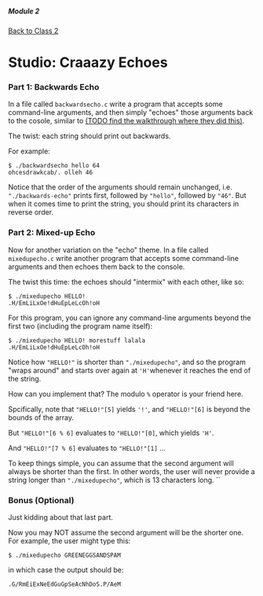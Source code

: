 ##### Module 2
[Back to Class 2](../../class2-prep)
# Studio: Craaazy Echoes

### Part 1: Backwards Echo

In a file called `backwardsecho.c` write a program that accepts some command-line arguments, and then simply "echoes" those arguments back to the
cosole, similar to [(TODO find the walkthrough where they did this)](TODO). 

The twist: each string should print out backwards. 

For example:

```
$ ./backwardsecho hello 64
ohcesdrawkcab/. olleh 46
```

Notice that the order of the arguments should remain unchanged, i.e. `"./backwards-echo"` prints first, followed by 
`"hello"`, followed by `"46"`. But when it comes time to print the string, you should print its characters 
in reverse order.


### Part 2: Mixed-up Echo

Now for another variation on the "echo" theme. In a file called `mixedupecho.c` write another program that accepts some command-line arguments and then echoes them back to the console.

The twist this time: the echoes should "intermix" with each other, like so:

```
$ ./mixedupecho HELLO!
.H/EmLiLxOe!dHuEpLeLcOh!oH
```

For this program, you can ignore any command-line arguments beyond the first two (including the program name itself):
```
$ ./mixedupecho HELLO! morestuff lalala
.H/EmLiLxOe!dHuEpLeLcOh!oH
```

Notice how `"HELLO!"` is shorter than `"./mixedupecho"`, and so the program "wraps around" and starts over again at `'H'`whenever it reaches the end of the string. 

How can you implement that? The modulo `%` operator is your friend here. 

Spcifically, note that `"HELLO!"[5]` yields `'!'`, and `"HELLO!"[6]` is beyond the bounds of the array. 

But `"HELLO!"[6 % 6]` evaluates to `"HELLO!"[0]`, which yields `'H'`.

And `"HELLO!"[7 % 6]` evaluates to `"HELLO!"[1]` ...

To keep things simple, you can assume that the second argument will always be shorter than the first.
In other words, the user will never provide a string longer than `"./mixedupecho"`, which is 13 characters long.
``

### Bonus (Optional)

Just kidding about that last part. 

Now you may NOT assume the second argument will be the shorter one. For example, the user might type this:
```
$ ./mixedupecho GREENEGGSANDSPAM
```
in which case the output should be:
```
.G/RmEiExNeEdGuGpSeAcNhDoS.P/AeM
```
